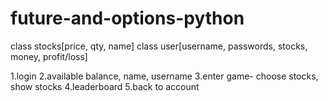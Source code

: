 # future-and-options-python
class stocks[price, qty, name]
class user[username, passwords, stocks, money, profit/loss]

1.login
2.available balance, name, username
3.enter game- choose stocks, show stocks
4.leaderboard
5.back to account
